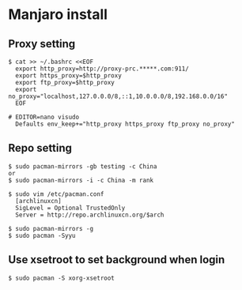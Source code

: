 Manjaro install
================

## Proxy setting

    $ cat >> ~/.bashrc <<EOF
      export http_proxy=http://proxy-prc.*****.com:911/
      export https_proxy=$http_proxy
      export ftp_proxy=$http_proxy
      export no_proxy="localhost,127.0.0.0/8,::1,10.0.0.0/8,192.168.0.0/16"
      EOF

    # EDITOR=nano visudo
      Defaults env_keep+="http_proxy https_proxy ftp_proxy no_proxy"

## Repo setting

    $ sudo pacman-mirrors -gb testing -c China
    or
    $ sudo pacman-mirrors -i -c China -m rank

    $ sudo vim /etc/pacman.conf
      [archlinuxcn]
      SigLevel = Optional TrustedOnly
      Server = http://repo.archlinuxcn.org/$arch

    $ sudo pacman-mirrors -g
    $ sudo pacman -Syyu

## Use xsetroot to set background when login

    $ sudo pacman -S xorg-xsetroot
